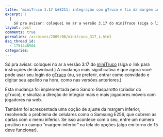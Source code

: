 ```yaml
---
title: 'miniTruco 3.17 &#8211; integração com gTruco e fix da margem inferior'
excerpt: |
  |
    Só pra avisar: coloquei no ar a versão 3.17 do miniTruco (siga o link para instruções de download.) A mudança mais significativa é que agora você pode usar seu login do gTruco (ou, se preferir, entrar como convidado e digitar...
layout: post
comments: true
permalink: /archives/2009/08/minitruco_317_i.html
dsq_thread_id:
  - 1751448504
categories:
---
```

Só pra avisar: coloquei no ar a versão 3.17 do [miniTruco][1] (siga o link para instruções de download.) A mudança mais significativa é que agora você pode usar seu login do [gTruco][2] (ou, se preferir, entrar como convidado e digitar seu apelido na hora, como nas versões anteriores.)

Esta mudança foi implementada pelo Sandro Gasparotto (criador do gTruco), e sinaliza a direção de integrar mais e mais jogadores móveis com jogadores na web.

Também foi acrescentada uma opção de ajuste da margem inferior, resolvendo o problema de celulares como o Samsung E256, que cobrem as cartas com o menu inferior. Se isso acontece com o seu, entre um número positivo no campo &#8220;margem inferior&#8221; na tela de opções (algo em torno de 15 deve funcionar).

 [1]: //chester.me/minitruco
 [2]: http://gtruco.com.br
